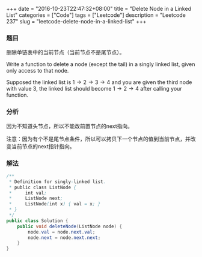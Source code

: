 +++
date = "2016-10-23T22:47:32+08:00"
title = "Delete Node in a Linked List"
categories = ["Code"]
tags = ["Leetcode"]
description = "Leetcode 237"
slug = "leetcode-delete-node-in-a-linked-list"
+++

### 题目

删除单链表中的当前节点（当前节点不是尾节点）。

Write a function to delete a node (except the tail) in a singly linked list, given only access to that node.

Supposed the linked list is $1 \to 2 \to 3 \to 4$ and you are given the third node with value $3$, the linked list should become $1 \to 2 \to 4$ after calling your function.

### 分析

因为不知道头节点，所以不能改前置节点的next指向。

注意：因为有个不是尾节点条件，所以可以拷贝下一个节点的值到当前节点，并改变当前节点的next指针指向。


### 解法

```java
/**
 * Definition for singly-linked list.
 * public class ListNode {
 *     int val;
 *     ListNode next;
 *     ListNode(int x) { val = x; }
 * }
 */
public class Solution {
    public void deleteNode(ListNode node) {
        node.val = node.next.val;
        node.next = node.next.next;
    }
}
```
